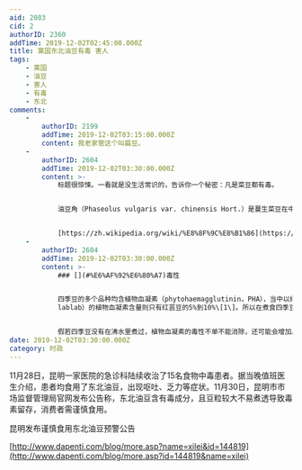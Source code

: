 ```yaml
---
aid: 2083
cid: 2
authorID: 2360
addTime: 2019-12-02T02:45:00.000Z
title: 黨国东北油豆有毒 害人
tags:
    - 黨国
    - 油豆
    - 害人
    - 有毒
    - 东北
comments:
    -
        authorID: 2199
        addTime: 2019-12-02T03:15:00.000Z
        content: 我老家管这个叫扁豆。
    -
        authorID: 2604
        addTime: 2019-12-02T03:30:00.000Z
        content: >-
            标题很惊悚。一看就是没生活常识的，告诉你一个秘密：凡是菜豆都有毒。


            油豆角（Phaseolus vulgaris var. chinensis Hort.）是蔓生菜豆在中国东北的优质软荚变种。


            [https://zh.wikipedia.org/wiki/%E8%8F%9C%E8%B1%86](https://zh.wikipedia.org/wiki/%E8%8F%9C%E8%B1%86)
    -
        authorID: 2604
        addTime: 2019-12-02T03:30:00.000Z
        content: >-
            ### [](#%E6%AF%92%E6%80%A7)毒性


            四季豆的多个品种均含植物血凝素（phytohaemagglutinin，PHA），当中以红芸豆的含量最高，白芸豆的植物血凝素只有红芸豆的三分之一，而扁豆（Dolichos
            lablab）的植物血凝素含量则只有红芸豆的5%到10%\[1\]。所以在煮食四季豆时，要在100度的沸水中煮至少10分钟，以去除豆内的植物血凝素，然后才可继续烹煮。至于干豆，根据美国食物及药品管理局（FDA）的建议，在食用前应把干豆浸在水里至少五小时，然后把浸过豆的水倒走\[1\]。


            假若四季豆没有在沸水里煮过，植物血凝素的毒性不单不能消除，还可能会增加。FDA指四季豆在摄氏80度的水里煮，植物血凝素会增加至未煮前的五倍\[1\]。
date: 2019-12-02T03:30:00.000Z
category: 时政
---
```


11月28日，昆明一家医院的急诊科陆续收治了15名食物中毒患者。据当晚值班医生介绍，患者均食用了东北油豆，出现呕吐、乏力等症状。11月30日，昆明市市场监督管理局官网发布公告称，东北油豆含有毒成分，且豆粒较大不易煮透导致毒素留存，消费者需谨慎食用。

昆明发布谨慎食用东北油豆预警公告

[http://www.dapenti.com/blog/more.asp?name=xilei&id=144819](http://www.dapenti.com/blog/more.asp?id=144819&name=xilei)
